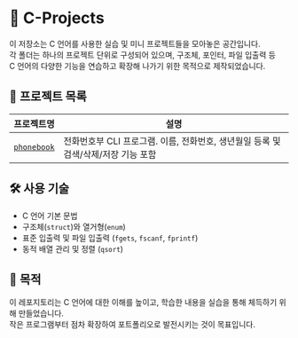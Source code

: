 # 📘 C-Projects

이 저장소는 C 언어를 사용한 실습 및 미니 프로젝트들을 모아놓은 공간입니다.  
각 폴더는 하나의 프로젝트 단위로 구성되어 있으며, 구조체, 포인터, 파일 입출력 등  
C 언어의 다양한 기능을 연습하고 확장해 나가기 위한 목적으로 제작되었습니다.

## 📂 프로젝트 목록

| 프로젝트명 | 설명 |
|------------|------|
| [`phonebook`](./phonebook) | 전화번호부 CLI 프로그램. 이름, 전화번호, 생년월일 등록 및 검색/삭제/저장 기능 포함 |

## 🛠️ 사용 기술

- C 언어 기본 문법
- 구조체(`struct`)와 열거형(`enum`)
- 표준 입출력 및 파일 입출력 (`fgets`, `fscanf`, `fprintf`)
- 동적 배열 관리 및 정렬 (`qsort`)

## 📌 목적

이 레포지토리는 C 언어에 대한 이해를 높이고, 학습한 내용을 실습을 통해 체득하기 위해 만들었습니다.  
작은 프로그램부터 점차 확장하여 포트폴리오로 발전시키는 것이 목표입니다.
